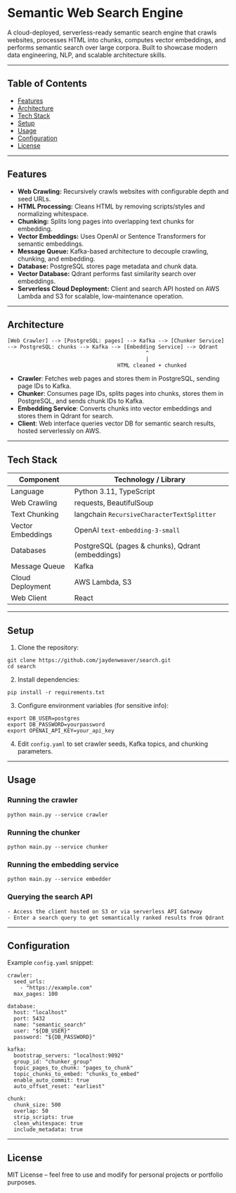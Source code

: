 # Semantic Web Search Engine

A cloud-deployed, serverless-ready semantic search engine that crawls websites, processes HTML into chunks, computes vector embeddings, and performs semantic search over large corpora. Built to showcase modern data engineering, NLP, and scalable architecture skills.

---

## Table of Contents

- [Features](#features)  
- [Architecture](#architecture)  
- [Tech Stack](#tech-stack)  
- [Setup](#setup)  
- [Usage](#usage)  
- [Configuration](#configuration)  
- [License](#license)  

---

## Features

- **Web Crawling:** Recursively crawls websites with configurable depth and seed URLs.  
- **HTML Processing:** Cleans HTML by removing scripts/styles and normalizing whitespace.  
- **Chunking:** Splits long pages into overlapping text chunks for embedding.  
- **Vector Embeddings:** Uses OpenAI or Sentence Transformers for semantic embeddings.  
- **Message Queue:** Kafka-based architecture to decouple crawling, chunking, and embedding.  
- **Database:** PostgreSQL stores page metadata and chunk data.  
- **Vector Database:** Qdrant performs fast similarity search over embeddings.  
- **Serverless Cloud Deployment:** Client and search API hosted on AWS Lambda and S3 for scalable, low-maintenance operation.

---

## Architecture

```
[Web Crawler] --> [PostgreSQL: pages] --> Kafka --> [Chunker Service] --> PostgreSQL: chunks --> Kafka --> [Embedding Service] --> Qdrant
                                            ^
                                            |
                                   HTML cleaned + chunked
```
- **Crawler**: Fetches web pages and stores them in PostgreSQL, sending page IDs to Kafka.  
- **Chunker**: Consumes page IDs, splits pages into chunks, stores them in PostgreSQL, and sends chunk IDs to Kafka.  
- **Embedding Service**: Converts chunks into vector embeddings and stores them in Qdrant for search.  
- **Client**: Web interface queries vector DB for semantic search results, hosted serverlessly on AWS.

---

## Tech Stack

| Component           | Technology / Library                                   |
|--------------------|--------------------------------------------------------|
| Language           | Python 3.11, TypeScript                                |
| Web Crawling       | requests, BeautifulSoup                                |
| Text Chunking      | langchain `RecursiveCharacterTextSplitter`           |
| Vector Embeddings  | OpenAI `text-embedding-3-small`                       |
| Databases          | PostgreSQL (pages & chunks), Qdrant (embeddings)     |
| Message Queue      | Kafka                                                  |
| Cloud Deployment   | AWS Lambda, S3                                       |
| Web Client         | React                                                   |


---

## Setup

1. Clone the repository:
```
git clone https://github.com/jaydenweaver/search.git
cd search
```
2. Install dependencies:
```
pip install -r requirements.txt
```
3. Configure environment variables (for sensitive info):
```
export DB_USER=postgres
export DB_PASSWORD=yourpassword
export OPENAI_API_KEY=your_api_key
```
4. Edit `config.yaml` to set crawler seeds, Kafka topics, and chunking parameters.

---

## Usage

### Running the crawler
```
python main.py --service crawler
```
### Running the chunker
```
python main.py --service chunker
```
### Running the embedding service
```
python main.py --service embedder
```
### Querying the search API
```
- Access the client hosted on S3 or via serverless API Gateway  
- Enter a search query to get semantically ranked results from Qdrant
```
---

## Configuration

Example `config.yaml` snippet:
```
crawler:
  seed_urls:
    - "https://example.com"
  max_pages: 100

database:
  host: "localhost"
  port: 5432
  name: "semantic_search"
  user: "${DB_USER}"
  password: "${DB_PASSWORD}"

kafka:
  bootstrap_servers: "localhost:9092"
  group_id: "chunker_group"
  topic_pages_to_chunk: "pages_to_chunk"
  topic_chunks_to_embed: "chunks_to_embed"
  enable_auto_commit: true
  auto_offset_reset: "earliest"

chunk:
  chunk_size: 500
  overlap: 50
  strip_scripts: true
  clean_whitespace: true
  include_metadata: true
```
---

## License

MIT License – feel free to use and modify for personal projects or portfolio purposes.
